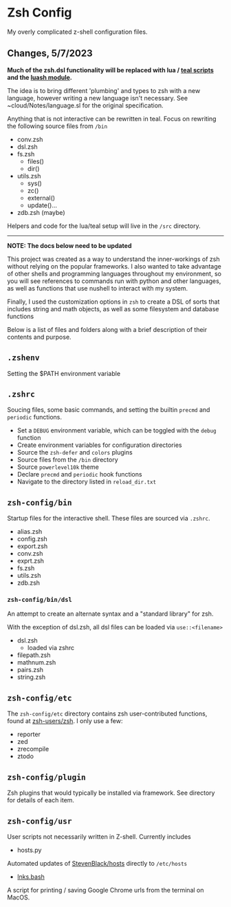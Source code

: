 # Zsh Config

My overly complicated z-shell configuration files. 

## Changes, 5/7/2023

**Much of the zsh.dsl functionality will be replaced with lua / [teal scripts](https://pdesaulniers.github.io/tl/tutorial) and the [luash module](https://github.com/zserge/luash).** 

The idea is to bring different 'plumbing' and types to zsh with a new language, however writing a new language isn't necessary. See ~cloud/Notes/language.sl for the original specification.

Anything that is not interactive can be rewritten in teal. Focus on rewriting the following source files from `/bin`

- conv.zsh
- dsl.zsh
- fs.zsh 
  - files()
  - dir()
- utils.zsh
  - sys()
  - zc()
  - external()
  - update()...
- zdb.zsh (maybe)

Helpers and code for the lua/teal setup will live in the `/src` directory.

---

**NOTE: The docs below need to be updated**

This project was created as a way to understand the inner-workings of zsh without relying on the popular frameworks. I also wanted to take advantage of other shells and programming languages throughout my environment, so you will see references to commands run with python and other languages, as well as functions that use nushell to interact with my system. 

Finally, I used the customization options in `zsh` to create a DSL of sorts that includes string and math objects, as well as some filesystem and database functions

Below is a list of files and folders along with a brief description of their contents and purpose. 

## `.zshenv`

Setting the $PATH environment variable 

## `.zshrc`

Soucing files, some basic commands, and setting the builtin `precmd` and `periodic` functions. 

- Set a `DEBUG` environment variable, which can be toggled with the `debug` function
- Create environment variables for configuration directories
- Source the `zsh-defer` and `colors` plugins
- Source files from the `/bin` directory
- Source `powerlevel10k` theme
- Declare `precmd` and `periodic` hook functions
- Navigate to the directory listed in `reload_dir.txt`

## `zsh-config/bin`

Startup files for the interactive shell. These files are sourced via `.zshrc`. 

- alias.zsh
- config.zsh
- export.zsh
- conv.zsh
- exprt.zsh
- fs.zsh
- utils.zsh
- zdb.zsh

### `zsh-config/bin/dsl`

An attempt to create an alternate syntax and a "standard library" for zsh. 

With the exception of dsl.zsh, all dsl files can be loaded via `use::<filename>`

- dsl.zsh
  - loaded via zshrc
- filepath.zsh
- mathnum.zsh
- pairs.zsh
- string.zsh

## `zsh-config/etc`

The `zsh-config/etc` directory contains zsh user-contributed functions, found at [zsh-users/zsh](https://github.com/zsh-users/zsh). I only use a few:

- reporter
- zed
- zrecompile
- ztodo

## `zsh-config/plugin`

Zsh plugins that would typically be installed via framework. See directory for details of each item. 

## `zsh-config/usr`

User scripts not necessarily written in Z-shell. Currently includes

- hosts.py

Automated updates of [StevenBlack/hosts](https://github.com/StevenBlack/hosts) directly to `/etc/hosts`

- [lnks.bash](https://github.com/unforswearing/lnks)

A script for printing / saving Google Chrome urls from the terminal on MacOS. 
